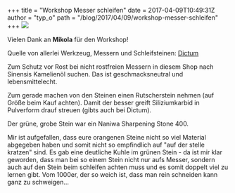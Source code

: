 +++
title = "Workshop Messer schleifen"
date = 2017-04-09T10:49:31Z
author = "typ_o"
path = "/blog/2017/04/09/workshop-messer-schleifen"
+++
[![](https://flipdot.org/blog/uploads/messerschleifen.serendipityThumb.jpg)](https://flipdot.org/blog/uploads/messerschleifen.jpg)  
  
Vielen Dank an **Mikola** für den Workshop\!  
  
Quelle von allerlei Werkzeug, Messern und Schleifsteinen:
[Dictum](https://www.dictum.com/de/)  
  
Zum Schutz vor Rost bei nicht rostfreien Messern in diesem Shop nach
Sinensis Kamelienöl suchen. Das ist geschmacksneutral und
lebensmittelecht.  
  
Zum gerade machen von den Steinen einen Rutscherstein nehmen (auf Größe
beim Kauf achten). Damit der besser greift Siliziumkarbid in Pulverform
drauf streuen (gibts auch bei Dictum).  
  
Der grüne, grobe Stein war ein Naniwa Sharpening Stone 400.  
  
Mir ist aufgefallen, dass eure orangenen Steine nicht so viel Material
abgegeben haben und somit nicht so empfindlich auf "auf der stelle
kratzen" sind. Es gab eine deutliche Kuhle im grünen Stein - da ist mir
klar geworden, dass man bei so einem Stein nicht nur aufs Messer,
sondern auch auf den Stein beim schleifen achten muss und es somit
doppelt viel zu lernen gibt. Vom 1000er, der so weich ist, dass man rein
schneiden kann ganz zu schweigen...
